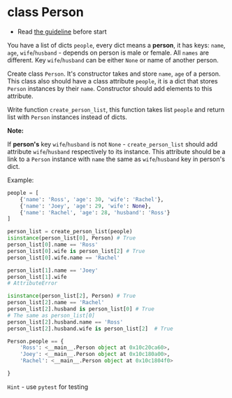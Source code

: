 # class Person

- Read [the guideline](https://github.com/mate-academy/py-task-guideline/blob/main/README.md) before start


You have a list of dicts `people`, every dict means
a **person**, it has keys: `name`, `age`, 
`wife`/`husband` - depends on person is male or 
female. All `names` are different. Key 
`wife`/`husband` can be either `None` or 
name of another person.

Create class `Person`. It's constructor takes
and store `name`, `age` of a person.
This class also should have a class attribute
`people`, it is a dict that stores `Person` 
instances by their `name`. Constructor should 
add elements to this attribute.

Write function `create_person_list`, this function
takes list `people` and return list with
`Person` instances instead of dicts.

**Note:**

If **person's** key `wife`/`husband` is not 
`None` - `create_person_list` should add 
attribute `wife`/`husband` respectively
to its instance. This attribute should
be a link to a `Person` instance with `name` the
same as `wife`/`husband` key in person's dict.


Example:
```python
people = [
    {'name': 'Ross', 'age': 30, 'wife': 'Rachel'},
    {'name': 'Joey', 'age': 29, 'wife': None},
    {'name': 'Rachel', 'age': 28, 'husband': 'Ross'}
]

person_list = create_person_list(people) 
isinstance(person_list[0], Person) # True
person_list[0].name == 'Ross'
person_list[0].wife is person_list[2] # True
person_list[0].wife.name == 'Rachel'

person_list[1].name == 'Joey'
person_list[1].wife
# AttributeError

isinstance(person_list[2], Person) # True
person_list[2].name == 'Rachel'
person_list[2].husband is person_list[0] # True
# The same as person_list[0]
person_list[2].husband.name == 'Ross'
person_list[2].husband.wife is person_list[2]  # True

Person.people == {
    'Ross': <__main__.Person object at 0x10c20ca60>,
    'Joey': <__main__.Person object at 0x10c180a00>,
    'Rachel': <__main__.Person object at 0x10c1804f0>

}
```
`Hint` - use `pytest` for testing